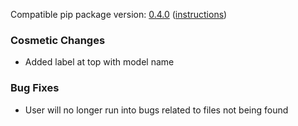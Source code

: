 <!--- https://github.com/mgroth0/deephy/releases -->

Compatible pip package version: [0.4.0](https://pypi.org/project/deephy/0.4.0/) ([instructions](https://colab.research.google.com/drive/1PNiGD26uBsktq64fqPg76yoN-ruixavj))


[//]: # (### New Features)

### Cosmetic Changes
- Added label at top with model name

### Bug Fixes
- User will no longer run into bugs related to files not being found

[//]: # (### Notes)
[//]: # (### Todo)




